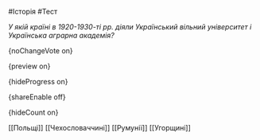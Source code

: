 #Історія #Тест

*У якій країні в 1920-1930-ті рр. діяли Український вільний університет і Українська аграрна академія?*

{noChangeVote on}

{preview on}

{hideProgress on}

{shareEnable off}

{hideCount on}

[[Польщі]]
[[Чехословаччині]]
[[Румунії]]
[[Угорщині]]
